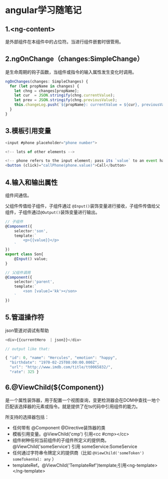 # angular学习随笔记

## 1.\<ng-content\>

是外部组件在本组件中的占位符。当进行组件嵌套时很管用。

## 2.ngOnChange（changes:SimpleChange）	

是生命周期的钩子函数，当组件或指令的输入属性发生变化时调用。

```typescript
ngOnChanges(changes: SimpleChanges) {
  for (let propName in changes) {
    let chng = changes[propName];
    let cur  = JSON.stringify(chng.currentValue);
    let prev = JSON.stringify(chng.previousValue);
    this.changeLog.push(`${propName}: currentValue = ${cur}, previousValue = ${prev}`);
  }
}
```

## 3.模板引用变量

```typescript
<input #phone placeholder="phone number">

<!-- lots of other elements -->

<!-- phone refers to the input element; pass its `value` to an event handler -->
<button (click)="callPhone(phone.value)">Call</button>
```

## 4.输入和输出属性

组件间通信。

父组件传值给子组件，子组件通过 `@Input()`装饰变量进行接收，子组件传值给父组件，子组件通过`@Output()`装饰变量进行输出。

```typescript
// 子组件
@Component({
    selector:'son',
    template:`
    	<p>{{value}}</p>
    `
})
export class Son{
    @Input() value;
}

// 父组件调用
@Component({
    selector:'parent',
    template:`
    	<son [value]='kk'></son>
    `
})
```

## 5.管道操作符

json管道对调试有帮助

```typescript
<div>{{currentHero  | json}}</div>

// output like that:

{ "id": 0, "name": "Hercules", "emotion": "happy",
  "birthdate": "1970-02-25T08:00:00.000Z",
  "url": "http://www.imdb.com/title/tt0065832/",
  "rate": 325 }
```

## 6.@ViewChild(${Component})

是一个属性装饰器，用于配置一个视图查询，变更检测器会在DOM中查找一地个匹配该选择器的元素或指令。就是提供了在ts代码中引用组件的能力。

所支持的选择器包括：

- 任何带有 @Component @Directive装饰器的类
- 模板引用变量。@ViewChild('cmp') 引用\<cc #cmp\>\</cc\>
- 组件树种任何当前组件的子组件所定义的提供商。@ViewChild('someService') 引用 someService:SomeService
- 任何通过字符串令牌定义的提供商（比如 `@ViewChild('someToken') someTokenVal: any` ） 
- templateRef。@ViewChild('TemplateRef')template;引用\<ng-template\>\</ng-template\>

